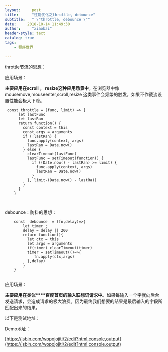 ```yaml
---
layout:     post
title:      "性能优化之throttle, debounce"
subtitle:   " \"throttle, debounce \""
date:     2018-10-14 11:49:30
author:     "xiaobai"
header-style: text
catalog: true
tags:
    - 程序世界
     
---
```


throttle节流的思想：

应用场景：

**主要****应****用在scroll ， resize****这****种****应****用****场****景中**。在浏览器中像mousemove,mouseenter,scroll,resize 这类事件会频繁的触发，如果不作截流设置性能会极大下降。

```
 const throttle = (func, limit) => {
      let lastFunc
      let lastRan
      return function() {
        const context = this
        const args = arguments
        if (!lastRan) {
          func.apply(context, args)
          lastRan = Date.now()
        } else {
          clearTimeout(lastFunc)
          lastFunc = setTimeout(function() {
            if ((Date.now() - lastRan) >= limit) {
              func.apply(context, args)
              lastRan = Date.now()
            }
          }, limit-(Date.now() - lastRa))
        }
      }
    }
  
```

![](data:image/gif;base64,R0lGODlhAQABAPABAP///wAAACH5BAEKAAAALAAAAAABAAEAAAICRAEAOw== "Click and drag to move")

debounce：防抖的思想：

```
    const  debounce  = (fn,delay)=>{
        let timer ;
        delay = delay || 200
        return function(){
          let ctx = this
          let args = arguments
          if(timer) clearTimeout(timer)
          timer = setTimeout(()=>{
             fn.apply(ctx,args)
          },delay)
        }  
    }
```

![](data:image/gif;base64,R0lGODlhAQABAPABAP///wAAACH5BAEKAAAALAAAAAABAAEAAAICRAEAOw== "Click and drag to move")

应用场景：

**主要****应****用在****类****似****百度首页的输入联想词请求中**。如果每输入一个字就向后台发送请求，会造成请求的极大浪费。因为最终我们想要的结果是最后输入的字段所匹配出来的结果。

以下是测试地址：

Demo地址：

[https://jsbin.com/wopojojiti/2/edit?html,console,output](https://jsbin.com/wopojojiti/2/edit?html,console,output)